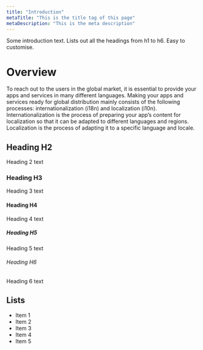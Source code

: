 ```yaml
---
title: "Introduction"
metaTitle: "This is the title tag of this page"
metaDescription: "This is the meta description"
---
```


Some introduction text. Lists out all the headings from h1 to h6. Easy to customise.

# Overview
To reach out to the users in the global market, it is essential to provide your apps and services in many different languages. Making your apps and services ready for global distribution mainly consists of the following processes: internationalization (i18n) and localization (i10n). Internationalization is the process of preparing your app’s content for localization so that it can be adapted to different languages and regions. Localization is the process of adapting it to a specific language and locale.

## Heading H2
Heading 2 text

### Heading H3
Heading 3 text

#### Heading H4
Heading 4 text

##### Heading H5
Heading 5 text

###### Heading H6
Heading 6 text

## Lists
- Item 1
- Item 2
- Item 3
- Item 4
- Item 5
